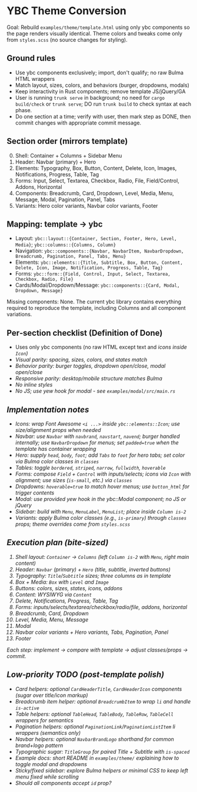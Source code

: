 # YBC Theme Conversion

Goal: Rebuild `examples/theme/template.html` using only ybc components so the page renders visually identical. Theme colors and tweaks come only from `styles.scss` (no source changes for styling).

## Ground rules
- Use ybc components exclusively; import, don't qualify; no raw Bulma HTML wrappers
- Match layout, sizes, colors, and behaviors (burger, dropdowns, modals)
- Keep interactivity in Rust components; remove template JS/jQuery/GA
- User is running `trunk serve` in background; no need for `cargo build/check` or `trunk serve`; DO run `trunk build` to check syntax at each phase.
- Do one section at a time; verify with user, then mark step as DONE, then commit changes with appropriate commit message.

## Section order (mirrors template)
0. Shell: Container + Columns + Sidebar Menu
1. Header: Navbar (primary) + Hero
2. Elements: Typography, Box, Button, Content, Delete, Icon, Images, Notifications, Progress, Table, Tag
3. Forms: Input, Select, Textarea, Checkbox, Radio, File, Field/Control, Addons, Horizontal
4. Components: Breadcrumb, Card, Dropdown, Level, Media, Menu, Message, Modal, Pagination, Panel, Tabs
5. Variants: Hero color variants, Navbar color variants, Footer

## Mapping: template → ybc
- Layout: `ybc::layout::{Container, Section, Footer, Hero, Level, Media}`; `ybc::columns::{Columns, Column}`
- Navigation: `ybc::components::{Navbar, NavbarItem, NavbarDropdown, Breadcrumb, Pagination, Panel, Tabs, Menu}`
- Elements: `ybc::elements::{Title, Subtitle, Box, Button, Content, Delete, Icon, Image, Notification, Progress, Table, Tag}`
- Forms: `ybc::form::{Field, Control, Input, Select, Textarea, Checkbox, Radio, File}`
- Cards/Modal/Dropdown/Message: `ybc::components::{Card, Modal, Dropdown, Message}`

Missing components: None. The current ybc library contains everything required to reproduce the template, including Columns and all component variations.

## Per‑section checklist (Definition of Done)
- Uses only ybc components (no raw HTML except text and <i> icons inside `Icon`)
- Visual parity: spacing, sizes, colors, and states match
- Behavior parity: burger toggles, dropdown open/close, modal open/close
- Responsive parity: desktop/mobile structure matches Bulma
- No inline styles
- No JS; use yew hook for modal - see `examples/modal/src/main.rs`

## Implementation notes
- Icons: wrap Font Awesome `<i ...>` inside `ybc::elements::Icon`; use size/alignment props when needed
- Navbar: use `Navbar` with `navbrand`, `navstart`, `navend`; burger handled internally; use `NavbarDropdown` for menus; set `padded=true` when the template has container wrapping
- Hero: supply `head`, `body`, `foot`; add `Tabs` to `foot` for hero tabs; set color via Bulma color classes in `classes`
- Tables: toggle `bordered`, `striped`, `narrow`, `fullwidth`, `hoverable`
- Forms: compose `Field` + `Control` with inputs/selects; icons via `Icon` with alignment; use sizes (`is-small`, etc.) via `classes`
- Dropdowns: `hoverable=true` to match hover menus; use `button_html` for trigger contents
- Modal: use provided yew hook in the ybc::Modal component; no JS or jQuery
- Sidebar: build with `Menu`, `MenuLabel`, `MenuList`; place inside `Column is-2`
- Variants: apply Bulma color classes (e.g., `is-primary`) through `classes` props; theme overrides come from `styles.scss`

## Execution plan (bite‑sized)
1) Shell layout: `Container` → `Columns` (left `Column is-2` with `Menu`, right main content)
2) Header: `Navbar` (primary) + `Hero` (title, subtitle, inverted buttons)
3) Typography: `Title`/`Subtitle` sizes; three columns as in template
4) Box + Media: `Box` with `Level` and `Image`
5) Buttons: colors, sizes, states, icons, addons
6) Content: WYSIWYG via `Content`
7) Delete, Notifications, Progress, Table, Tag
8) Forms: inputs/selects/textarea/checkbox/radio/file, addons, horizontal
9) Breadcrumb, Card, Dropdown
10) Level, Media, Menu, Message
11) Modal
12) Navbar color variants + Hero variants, Tabs, Pagination, Panel
13) Footer

Each step: implement → compare with template → adjust classes/props → commit.

## Low‑priority TODO (post‑template polish)
- Card helpers: optional `CardHeaderTitle`, `CardHeaderIcon` components (sugar over title/icon markup)
- Breadcrumb item helper: optional `BreadcrumbItem` to wrap `li` and handle `is-active`
- Table helpers: optional `TableHead`, `TableBody`, `TableRow`, `TableCell` wrappers for semantics
- Pagination helpers: optional `PaginationLink`/`PaginationListItem` li wrappers (semantics only)
- Navbar helpers: optional `NavbarBrandLogo` shorthand for common brand+logo pattern
- Typographic sugar: `TitleGroup` for paired Title + Subtitle with `is-spaced`
- Example docs: short README in `examples/theme/` explaining how to toggle modal and dropdowns
 - Sticky/fixed sidebar: explore Bulma helpers or minimal CSS to keep left menu fixed while scrolling
- Should all components accept `id` prop?
